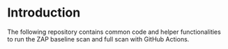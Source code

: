 # Introduction

The following repository contains common code and helper functionalities to run the ZAP baseline scan and full scan with
GitHub Actions.
